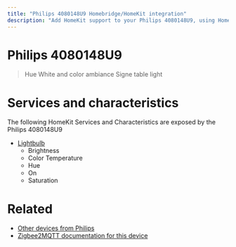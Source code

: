 ```yaml
---
title: "Philips 4080148U9 Homebridge/HomeKit integration"
description: "Add HomeKit support to your Philips 4080148U9, using Homebridge, Zigbee2MQTT and homebridge-z2m."
---
```

<!---
This file has been GENERATED using src/docgen/docgen.ts
DO NOT EDIT THIS FILE MANUALLY!
-->
# Philips 4080148U9
> Hue White and color ambiance Signe table light


# Services and characteristics
The following HomeKit Services and Characteristics are exposed by
the Philips 4080148U9

* [Lightbulb](../../light.md)
  * Brightness
  * Color Temperature
  * Hue
  * On
  * Saturation


# Related
* [Other devices from Philips](../index.md#philips)
* [Zigbee2MQTT documentation for this device](https://www.zigbee2mqtt.io/devices/4080148U9.html)